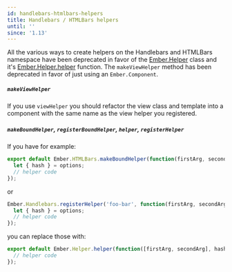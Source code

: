 ```yaml
---
id: handlebars-htmlbars-helpers
title: Handlebars / HTMLBars helpers
until: ''
since: '1.13'
---
```


All the various ways to create helpers on the Handlebars and HTMLBars namespace
have been deprecated in favor of the
[Ember.Helper](http://emberjs.com/api/classes/Ember.Helper.html) class and it's
[Ember.Helper.helper](http://emberjs.com/api/classes/Ember.Helper.html#method_helper)
function. The `makeViewHelper` method has been deprecated in favor of just using
an `Ember.Component`.

##### `makeViewHelper`

If you use `viewHelper` you should refactor the view class and template into
a component with the same name as the view helper you registered.

##### `makeBoundHelper`, `registerBoundHelper`, `helper`, `registerHelper`

If you have for example:

```javascript {data-filename=app/helpers/foo-bar.js}
export default Ember.HTMLBars.makeBoundHelper(function(firstArg, secondArg, options) {
  let { hash } = options;
  // helper code
});
```

or

```javascript
Ember.Handlebars.registerHelper('foo-bar', function(firstArg, secondArg, options) {
  let { hash } = options;
  // helper code
});
```

you can replace those with:

```javascript {data-filename=app/helpers/foo-bar.js}
export default Ember.Helper.helper(function([firstArg, secondArg], hash) {
  // helper code
});
```
